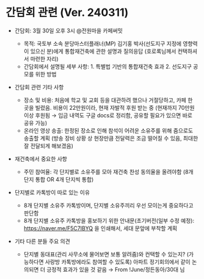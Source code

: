 # 간담회 관련 (Ver. 240311)

 * 간담회: 3월 30일 오후 3시 @전원마을 카페써밋
   - 목적: 국토부 소속 분당마스터플래너(MP) 김기홍 박사(선도지구 지정에 영향력이 있으신 분)에게 통합재건축에 관한 설명과 질의응답 (호로록님께서 컨택하셔서 마련한 자리)
   - 간담회에서 설명될 세부 사항: 1. 특별법 기반의 통합재건축 효과 2. 선도지구 공모를 위한 방법

 * 간담회 관련 기타 사항
   - 장소 및 비용: 처음에 학교 및 교회 등을 대관하려 했으나 거절당하고, 카페 한 곳을 빌렸음. 비용이 22만원이라, 현재 자발적 후원 받는 중 (현재까지 70만원 이상 후원됨 → 입금 내역도 구글 docs로 정리함, 공유할 필요가 있으면 바로 공유 가능)
   - 온라인 영상 송출: 한정된 장소로 인해 참석이 어려운 소유주를 위해 줌으로도 송출할 계획 (방송 장비 상황 상 현장만큼 전달력은 조금 떨어질 수 있음, 최대한 잘 전달되게 해보겠음)

 * 재건축에서 중요한 사항
   - 주민 참여율: 각 단지별로 소유주를 모아 재건축 찬성 동의율을 올려야함 (8개 단지 통합 OR 4개 단지씩 통합)

 * 단지별로 카톡방이 따로 있는 이유
   - 8개 단지별 소유주 카톡방이며, 단지별 소유주끼리 우선 모이는게 중요하다고 판단함
   - 8개 단지별 소유주 카톡방을 홍보하기 위한 안내문(초기버전(일부 수정 예정): https://naver.me/F5C7IBYQ 을 인쇄해서, 세대 문앞에 부착할 계획

 * 기타 다른 분들 주요 의견
   - 단지별 동대표(관리 사무소에 물어보면 보통 알려줌)와 컨택할 수 있는지? (가능하다면 사랑방 카톡방에라도 참여할 수 있도록) 아파트 정기회의에서 같이 논의되면 더 긍정적 효과가 있을 것 같음 → From !June/정든동아/30대 님
